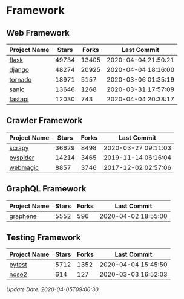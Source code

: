# Framework

## Web Framework

| Project Name | Stars | Forks | Last Commit |
| ------------ | ----- | ----- | ----------- |
| [flask](https://github.com/pallets/flask) | 49734 | 13405 | 2020-04-04 21:50:21 |
| [django](https://github.com/django/django) | 48274 | 20925 | 2020-04-04 18:16:00 |
| [tornado](https://github.com/tornadoweb/tornado) | 18971 | 5157 | 2020-03-06 01:35:19 |
| [sanic](https://github.com/huge-success/sanic) | 13646 | 1268 | 2020-03-31 17:57:09 |
| [fastapi](https://github.com/tiangolo/fastapi) | 12030 | 743 | 2020-04-04 20:38:17 |

## Crawler Framework

| Project Name | Stars | Forks | Last Commit |
| ------------ | ----- | ----- | ----------- |
| [scrapy](https://github.com/scrapy/scrapy) | 36629 | 8498 | 2020-03-27 09:11:03 |
| [pyspider](https://github.com/binux/pyspider) | 14214 | 3465 | 2019-11-14 06:16:04 |
| [webmagic](https://github.com/code4craft/webmagic) | 8857 | 3746 | 2017-12-02 02:57:06 |

## GraphQL Framework

| Project Name | Stars | Forks | Last Commit |
| ------------ | ----- | ----- | ----------- |
| [graphene](https://github.com/graphql-python/graphene) | 5552 | 596 | 2020-04-02 18:55:00 |

## Testing Framework

| Project Name | Stars | Forks | Last Commit |
| ------------ | ----- | ----- | ----------- |
| [pytest](https://github.com/pytest-dev/pytest) | 5712 | 1352 | 2020-04-04 15:45:50 |
| [nose2](https://github.com/nose-devs/nose2) | 614 | 127 | 2020-03-03 16:52:03 |

*Update Date: 2020-04-05T09:00:30*